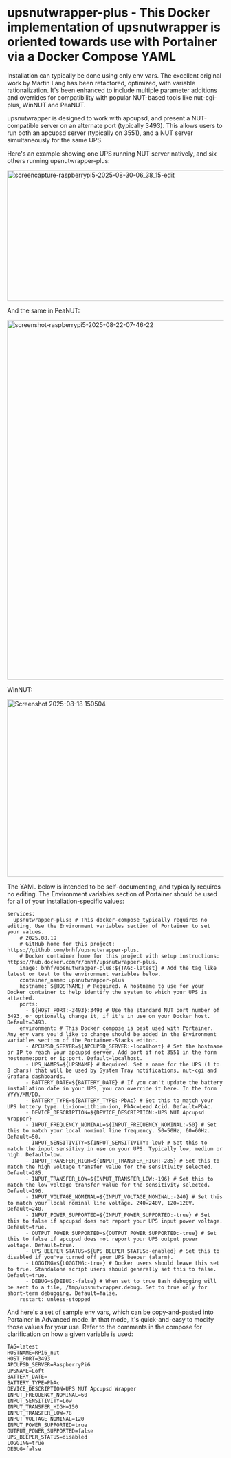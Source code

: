 # upsnutwrapper-plus - This Docker implementation of upsnutwrapper is oriented towards use with Portainer via a Docker Compose YAML

Installation can typically be done using only env vars. The excellent original work by Martin Lang has been refactored, optimized, with variable rationalization. It's been enhanced to include multiple parameter additions and overrides for compatibility with popular NUT-based tools like nut-cgi-plus, WinNUT and PeaNUT.

upsnutwrapper is designed to work with apcupsd, and present a NUT-compatible server on an alternate port (typically 3493). This allows users to run both an apcupsd server (typically on 3551), and a NUT server simultaneously for the same UPS.

Here's an example showing one UPS running NUT server natively, and six others running upsnutwrapper-plus:

<img width="1348" height="303" alt="screencapture-raspberrypi5-2025-08-30-06_38_15-edit" src="https://github.com/user-attachments/assets/bec430e4-ba80-4444-bb6f-910141232e15" />

And the same in PeaNUT:

<img width="1685" height="836" alt="screenshot-raspberrypi5-2025-08-22-07-46-22" src="https://github.com/user-attachments/assets/9ea9ff36-4c81-40c5-b8f1-7817b5e5ea38" />

WinNUT:

<img width="706" height="413" alt="Screenshot 2025-08-18 150504" src="https://github.com/user-attachments/assets/6392e026-bafd-4708-a8a7-b0326cf61177" />

The YAML below is intended to be self-documenting, and typically requires no editing. The Environment variables section of Portainer should be used for all of your installation-specific values:
```
services:
  upsnutwrapper-plus: # This docker-compose typically requires no editing. Use the Environment variables section of Portainer to set your values.
    # 2025.08.19
    # GitHub home for this project: https://github.com/bnhf/upsnutwrapper-plus.
    # Docker container home for this project with setup instructions: https://hub.docker.com/r/bnhf/upsnutwrapper-plus.
    image: bnhf/upsnutwrapper-plus:${TAG:-latest} # Add the tag like latest or test to the environment variables below. 
    container_name: upsnutwrapper-plus
    hostname: ${HOSTNAME} # Required. A hostname to use for your Docker container to help identify the system to which your UPS is attached.
    ports:
      - ${HOST_PORT:-3493}:3493 # Use the standard NUT port number of 3493, or optionally change it, if it's in use on your Docker host. Default=3493.
    environment: # This Docker compose is best used with Portainer. Any env vars you'd like to change should be added in the Environment variables section of the Portainer-Stacks editor.
      - APCUPSD_SERVER=${APCUPSD_SERVER:-localhost} # Set the hostname or IP to reach your apcupsd server. Add port if not 3551 in the form hostname:port or ip:port. Default=localhost.
      - UPS_NAMES=${UPSNAME} # Required. Set a name for the UPS (1 to 8 chars) that will be used by System Tray notifications, nut-cgi and Grafana dashboards.
      - BATTERY_DATE=${BATTERY_DATE} # If you can't update the battery installation date in your UPS, you can override it here. In the form YYYY/MM/DD.
      - BATTERY_TYPE=${BATTERY_TYPE:-PbAc} # Set this to match your UPS battery type. Li-ion=Lithium-ion, PbAc=Lead Acid. Default=PbAc.
      - DEVICE_DESCRIPTION=${DEVICE_DESCRIPTION:-UPS NUT Apcupsd Wrapper}
      - INPUT_FREQUENCY_NOMINAL=${INPUT_FREQUENCY_NOMINAL:-50} # Set this to match your local nominal line frequency. 50=50Hz, 60=60Hz. Default=50.
      - INPUT_SENSITIVITY=${INPUT_SENSITIVITY:-low} # Set this to match the input sensitivy in use on your UPS. Typically low, medium or high. Default=low.
      - INPUT_TRANSFER_HIGH=${INPUT_TRANSFER_HIGH:-285} # Set this to match the high voltage transfer value for the sensitivity selected. Default=285.
      - INPUT_TRANSFER_LOW=${INPUT_TRANSFER_LOW:-196} # Set this to match the low voltage transfer value for the sensitivity selected. Default=196.
      - INPUT_VOLTAGE_NOMINAL=${INPUT_VOLTAGE_NOMINAL:-240} # Set this to match your local nominal line voltage. 240=240V, 120=120V. Default=240.
      - INPUT_POWER_SUPPORTED=${INPUT_POWER_SUPPORTED:-true} # Set this to false if apcupsd does not report your UPS input power voltage. Default=true.
      - OUTPUT_POWER_SUPPORTED=${OUTPUT_POWER_SUPPORTED:-true} # Set this to false if apcupsd does not report your UPS output power voltage. Default=true.
      - UPS_BEEPER_STATUS=${UPS_BEEPER_STATUS:-enabled} # Set this to disabled if you've turned off your UPS beeper (alarm).
      - LOGGING=${LOGGING:-true} # Docker users should leave this set to true. Standalone script users should generally set this to false. Default=true.
      - DEBUG=${DEBUG:-false} # When set to true Bash debugging will be sent to a file, /tmp/upsnutwrapper.debug. Set to true only for short-term debugging. Default=false.
    restart: unless-stopped
```
And here's a set of sample env vars, which can be copy-and-pasted into Portainer in Advanced mode. In that mode, it's quick-and-easy to modify those values for your use. Refer to the comments in the compose for clarification on how a given variable is used:
```
TAG=latest
HOSTNAME=RPi6_nut
HOST_PORT=3493
APCUPSD_SERVER=RaspberryPi6
UPSNAME=Loft
BATTERY_DATE=
BATTERY_TYPE=PbAc
DEVICE_DESCRIPTION=UPS NUT Apcupsd Wrapper
INPUT_FREQUENCY_NOMINAL=60
INPUT_SENSITIVITY=Low
INPUT_TRANSFER_HIGH=150
INPUT_TRANSFER_LOW=78
INPUT_VOLTAGE_NOMINAL=120
INPUT_POWER_SUPPORTED=true
OUTPUT_POWER_SUPPORTED=false
UPS_BEEPER_STATUS=disabled
LOGGING=true
DEBUG=false
```
